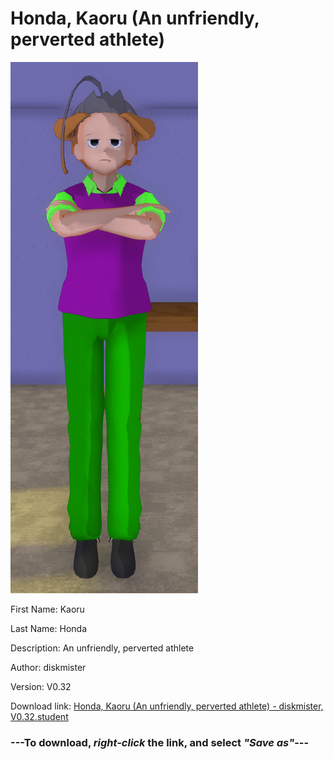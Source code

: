 # Honda, Kaoru (An unfriendly, perverted athlete)

<img src = "https://raw.githubusercontent.com/Arbiter1223/Daigaku-Gurashi-Custom-Students/master/Students/Files/Honda%2C%20Kaoru%20(An%20unfriendly%2C%20perverted%20athlete).png">

First Name: Kaoru

Last Name: Honda

Description: An unfriendly, perverted athlete

Author: diskmister

Version: V0.32

Download link: <a href="https://raw.githubusercontent.com/Arbiter1223/Daigaku-Gurashi-Custom-Students/master/Students/Files/Honda%2C%20Kaoru%20(An%20unfriendly%2C%20perverted%20athlete)%20-%20diskmister%2C%20V0.32.student">Honda, Kaoru (An unfriendly, perverted athlete) - diskmister, V0.32.student</a>

### ---**To download, _right-click_ the link, and select _"Save as"_**---
